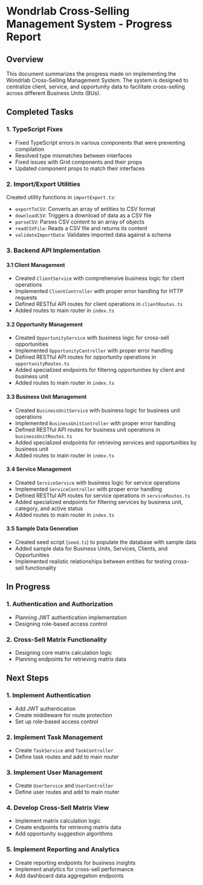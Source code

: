 # Wondrlab Cross-Selling Management System - Progress Report

## Overview
This document summarizes the progress made on implementing the Wondrlab Cross-Selling Management System. The system is designed to centralize client, service, and opportunity data to facilitate cross-selling across different Business Units (BUs).

## Completed Tasks

### 1. TypeScript Fixes
- Fixed TypeScript errors in various components that were preventing compilation
- Resolved type mismatches between interfaces
- Fixed issues with Grid components and their props
- Updated component props to match their interfaces

### 2. Import/Export Utilities
Created utility functions in `importExport.ts`:
- `exportToCSV`: Converts an array of entities to CSV format
- `downloadCSV`: Triggers a download of data as a CSV file
- `parseCSV`: Parses CSV content to an array of objects
- `readCSVFile`: Reads a CSV file and returns its content
- `validateImportData`: Validates imported data against a schema

### 3. Backend API Implementation
#### 3.1 Client Management
- Created `ClientService` with comprehensive business logic for client operations
- Implemented `ClientController` with proper error handling for HTTP requests
- Defined RESTful API routes for client operations in `clientRoutes.ts`
- Added routes to main router in `index.ts`

#### 3.2 Opportunity Management
- Created `OpportunityService` with business logic for cross-sell opportunities
- Implemented `OpportunityController` with proper error handling
- Defined RESTful API routes for opportunity operations in `opportunityRoutes.ts`
- Added specialized endpoints for filtering opportunities by client and business unit
- Added routes to main router in `index.ts`

#### 3.3 Business Unit Management
- Created `BusinessUnitService` with business logic for business unit operations
- Implemented `BusinessUnitController` with proper error handling
- Defined RESTful API routes for business unit operations in `businessUnitRoutes.ts`
- Added specialized endpoints for retrieving services and opportunities by business unit
- Added routes to main router in `index.ts`

#### 3.4 Service Management
- Created `ServiceService` with business logic for service operations
- Implemented `ServiceController` with proper error handling
- Defined RESTful API routes for service operations in `serviceRoutes.ts`
- Added specialized endpoints for filtering services by business unit, category, and active status
- Added routes to main router in `index.ts`

#### 3.5 Sample Data Generation
- Created seed script (`seed.ts`) to populate the database with sample data
- Added sample data for Business Units, Services, Clients, and Opportunities
- Implemented realistic relationships between entities for testing cross-sell functionality

## In Progress

### 1. Authentication and Authorization
- Planning JWT authentication implementation
- Designing role-based access control

### 2. Cross-Sell Matrix Functionality
- Designing core matrix calculation logic
- Planning endpoints for retrieving matrix data

## Next Steps

### 1. Implement Authentication
- Add JWT authentication
- Create middleware for route protection
- Set up role-based access control

### 2. Implement Task Management
- Create `TaskService` and `TaskController`
- Define task routes and add to main router

### 3. Implement User Management
- Create `UserService` and `UserController`
- Define user routes and add to main router

### 4. Develop Cross-Sell Matrix View
- Implement matrix calculation logic
- Create endpoints for retrieving matrix data
- Add opportunity suggestion algorithms

### 5. Implement Reporting and Analytics
- Create reporting endpoints for business insights
- Implement analytics for cross-sell performance
- Add dashboard data aggregation endpoints